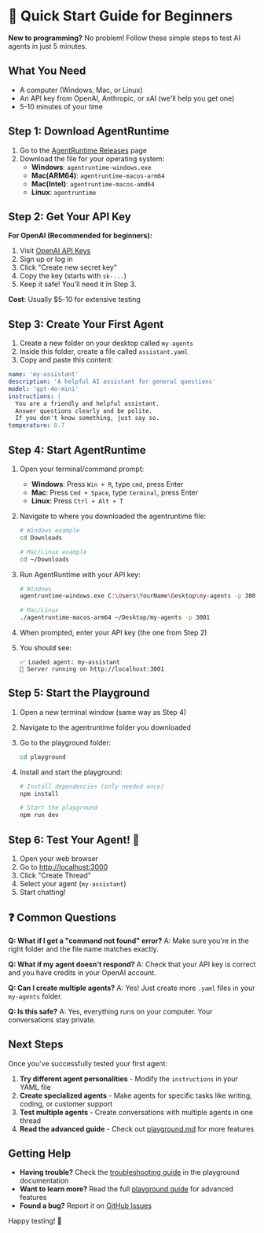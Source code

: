 # 🚀 Quick Start Guide for Beginners

**New to programming?** No problem! Follow these simple steps to test AI agents in just 5 minutes.

## What You Need

- A computer (Windows, Mac, or Linux)
- An API key from OpenAI, Anthropic, or xAI (we'll help you get one)
- 5-10 minutes of your time

## Step 1: Download AgentRuntime

1. Go to the [AgentRuntime Releases](https://github.com/habiliai/agentruntime/releases) page
2. Download the file for your operating system:
   - **Windows**: `agentruntime-windows.exe`
   - **Mac(ARM64)**: `agentruntime-macos-arm64`
   - **Mac(Intel)**: `agentruntime-macos-amd64`
   - **Linux**: `agentruntime`

## Step 2: Get Your API Key

**For OpenAI (Recommended for beginners):**

1. Visit [OpenAI API Keys](https://platform.openai.com/api-keys)
2. Sign up or log in
3. Click "Create new secret key"
4. Copy the key (starts with `sk-...`)
5. Keep it safe! You'll need it in Step 3.

**Cost**: Usually $5-10 for extensive testing

## Step 3: Create Your First Agent

1. Create a new folder on your desktop called `my-agents`
2. Inside this folder, create a file called `assistant.yaml`
3. Copy and paste this content:

```yaml
name: 'my-assistant'
description: 'A helpful AI assistant for general questions'
model: 'gpt-4o-mini'
instructions: |
  You are a friendly and helpful assistant. 
  Answer questions clearly and be polite.
  If you don't know something, just say so.
temperature: 0.7
```

## Step 4: Start AgentRuntime

1. Open your terminal/command prompt:

   - **Windows**: Press `Win + R`, type `cmd`, press Enter
   - **Mac**: Press `Cmd + Space`, type `terminal`, press Enter
   - **Linux**: Press `Ctrl + Alt + T`

2. Navigate to where you downloaded the agentruntime file:

   ```bash
   # Windows example
   cd Downloads

   # Mac/Linux example
   cd ~/Downloads
   ```

3. Run AgentRuntime with your API key:

   ```bash
   # Windows
   agentruntime-windows.exe C:\Users\YourName\Desktop\my-agents -p 3001

   # Mac/Linux
   ./agentruntime-macos-arm64 ~/Desktop/my-agents -p 3001
   ```

4. When prompted, enter your API key (the one from Step 2)

5. You should see:
   ```
   ✅ Loaded agent: my-assistant
   🚀 Server running on http://localhost:3001
   ```

## Step 5: Start the Playground

1. Open a new terminal window (same way as Step 4)
2. Navigate to the agentruntime folder you downloaded
3. Go to the playground folder:
   ```bash
   cd playground
   ```
4. Install and start the playground:

   ```bash
   # Install dependencies (only needed once)
   npm install

   # Start the playground
   npm run dev
   ```

## Step 6: Test Your Agent! 🎉

1. Open your web browser
2. Go to [http://localhost:3000](http://localhost:3000)
3. Click "Create Thread"
4. Select your agent (`my-assistant`)
5. Start chatting!

## ❓ Common Questions

**Q: What if I get a "command not found" error?**
A: Make sure you're in the right folder and the file name matches exactly.

**Q: What if my agent doesn't respond?**
A: Check that your API key is correct and you have credits in your OpenAI account.

**Q: Can I create multiple agents?**
A: Yes! Just create more `.yaml` files in your `my-agents` folder.

**Q: Is this safe?**
A: Yes, everything runs on your computer. Your conversations stay private.

## Next Steps

Once you've successfully tested your first agent:

1. **Try different agent personalities** - Modify the `instructions` in your YAML file
2. **Create specialized agents** - Make agents for specific tasks like writing, coding, or customer support
3. **Test multiple agents** - Create conversations with multiple agents in one thread
4. **Read the advanced guide** - Check out [playground.md](playground.md) for more features

## Getting Help

- **Having trouble?** Check the [troubleshooting guide](playground.md#troubleshooting) in the playground documentation
- **Want to learn more?** Read the full [playground guide](playground.md) for advanced features
- **Found a bug?** Report it on [GitHub Issues](https://github.com/habiliai/agentruntime/issues)

Happy testing! 🚀
